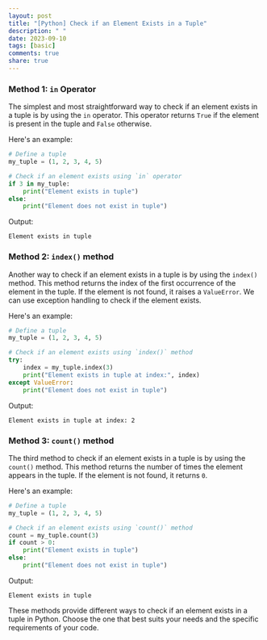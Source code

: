 ```yaml
---
layout: post
title: "[Python] Check if an Element Exists in a Tuple"
description: " "
date: 2023-09-10
tags: [basic]
comments: true
share: true
---
```


### Method 1: `in` Operator

The simplest and most straightforward way to check if an element exists in a tuple is by using the `in` operator. This operator returns `True` if the element is present in the tuple and `False` otherwise.

Here's an example:

```python
# Define a tuple
my_tuple = (1, 2, 3, 4, 5)

# Check if an element exists using `in` operator
if 3 in my_tuple:
    print("Element exists in tuple")
else:
    print("Element does not exist in tuple")
```

Output:
```
Element exists in tuple
```

### Method 2: `index()` method

Another way to check if an element exists in a tuple is by using the `index()` method. This method returns the index of the first occurrence of the element in the tuple. If the element is not found, it raises a `ValueError`. We can use exception handling to check if the element exists.

Here's an example:

```python
# Define a tuple
my_tuple = (1, 2, 3, 4, 5)

# Check if an element exists using `index()` method
try:
    index = my_tuple.index(3)
    print("Element exists in tuple at index:", index)
except ValueError:
    print("Element does not exist in tuple")
```

Output:
```
Element exists in tuple at index: 2
```

### Method 3: `count()` method

The third method to check if an element exists in a tuple is by using the `count()` method. This method returns the number of times the element appears in the tuple. If the element is not found, it returns `0`.

Here's an example:

```python
# Define a tuple
my_tuple = (1, 2, 3, 4, 5)

# Check if an element exists using `count()` method
count = my_tuple.count(3)
if count > 0:
    print("Element exists in tuple")
else:
    print("Element does not exist in tuple")
```

Output:
```
Element exists in tuple
```

These methods provide different ways to check if an element exists in a tuple in Python. Choose the one that best suits your needs and the specific requirements of your code.